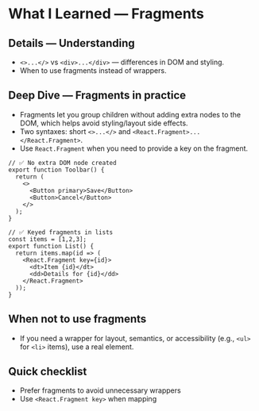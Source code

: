 # What I Learned — Fragments


## Details — Understanding
- `<>...</>` vs `<div>...</div>` — differences in DOM and styling.
- When to use fragments instead of wrappers.

## Deep Dive — Fragments in practice
- Fragments let you group children without adding extra nodes to the DOM, which helps avoid styling/layout side effects.
- Two syntaxes: short `<>...</>` and `<React.Fragment>...</React.Fragment>`.
- Use `React.Fragment` when you need to provide a key on the fragment.

```tsx
// ✅ No extra DOM node created
export function Toolbar() {
  return (
    <>
      <Button primary>Save</Button>
      <Button>Cancel</Button>
    </>
  );
}

// ✅ Keyed fragments in lists
const items = [1,2,3];
export function List() {
  return items.map(id => (
    <React.Fragment key={id}>
      <dt>Item {id}</dt>
      <dd>Details for {id}</dd>
    </React.Fragment>
  ));
}
```

## When not to use fragments
- If you need a wrapper for layout, semantics, or accessibility (e.g., `<ul>` for `<li>` items), use a real element.

## Quick checklist
- Prefer fragments to avoid unnecessary wrappers
- Use `<React.Fragment key>` when mapping
